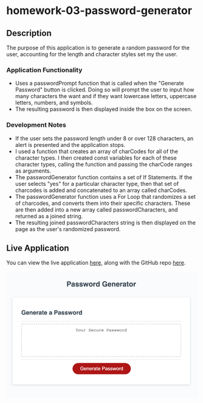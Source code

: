 # homework-03-password-generator

## Description

The purpose of this application is to generate a random password for the user, accounting for the length and character styles set my the user.

### Application Functionality 
* Uses a passwordPrompt function that is called when the "Generate Password" button is clicked. Doing so will prompt the user to input how many characters the want and if they want lowercase letters, uppercase letters, numbers, and symbols.
* The resulting password is then displayed inside the box on the screen.

### Development Notes
* If the user sets the password length under 8 or over 128 characters, an alert is presented and the application stops.
* I used a function that creates an array of charCodes for all of the character types. I then created const variables for each of these character types, calling the function and passing the charCode ranges as arguments.
* The passwordGenerator function contains a set of If Statements. If the user selects "yes" for a particular character type, then that set of charcodes is added and concatenated to an array called charCodes.
* The passwordGenerator function uses a For Loop that randomizes a set of charcodes, and converts them into their specific characters. These are then added into a new array called passwordCharacters, and returned as a joined string.
* The resulting joined passwordCharacters string is then displayed on the page as the user's randomized password.


## Live Application

You can view the live application [here](https://mrpancakes.github.io/homework-03-password-generator/), along with the GitHub repo [here](https://github.com/mrpancakes/homework-03-password-generator).

![Portfolio Preview](/assets/application-screenshot.png)

